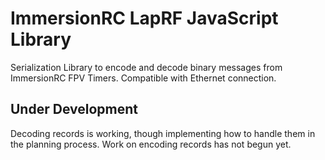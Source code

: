 # ImmersionRC LapRF JavaScript Library

Serialization Library to encode and decode binary messages from ImmersionRC FPV Timers.
Compatible with Ethernet connection.

## Under Development

Decoding records is working, though implementing how to handle them in the planning process. Work on encoding records has not begun yet.
